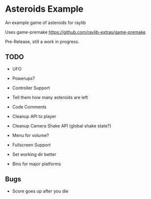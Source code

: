 # Asteroids Example
An example game of asteroids for raylib

Uses game-premake
https://github.com/raylib-extras/game-premake


Pre-Release, still a work in progress.

## TODO
* UFO
* Powerups?
* Controller Support
* Tell them how many asteroids are left

* Code Comments
* Cleanup API to player
* Cleanup Camera Shake API (global shake state?)

* Menu for volume?
* Fullscreen Support
* Set working dir better

* Bins for major platforms

## Bugs
* Score goes up after you die